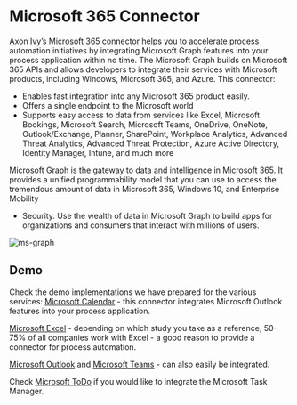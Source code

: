 # Microsoft 365 Connector
Axon Ivy’s [Microsoft 365](https://docs.microsoft.com/en-us/graph/overview)
connector helps you to accelerate process automation initiatives by integrating
Microsoft Graph features into your process application within no time. The
Microsoft Graph builds on Microsoft 365 APIs and allows developers to integrate
their services with Microsoft products, including Windows, Microsoft 365, and
Azure. This connector:

- Enables fast integration into any Microsoft 365 product easily.
- Offers a single endpoint to the Microsoft world
- Supports easy access to data from services like Excel, Microsoft Bookings,
  Microsoft Search, Microsoft Teams, OneDrive, OneNote, Outlook/Exchange,
  Planner, SharePoint, Workplace Analytics, Advanced Threat Analytics, Advanced
  Threat Protection, Azure Active Directory, Identity Manager, Intune, and much
  more

Microsoft Graph is the gateway to data and intelligence in Microsoft 365. It
provides a unified programmability model that you can use to access the
tremendous amount of data in Microsoft 365, Windows 10, and Enterprise Mobility
+ Security. Use the wealth of data in Microsoft Graph to build apps for
organizations and consumers that interact with millions of users.

![ms-graph](https://docs.microsoft.com/en-us/graph/images/edugraph.png)

## Demo

Check the demo implementations we have prepared for the various services:
[Microsoft Calendar](https://market.axonivy.com/msgraph-calendar) - this connector integrates Microsoft Outlook features into your process application.

[Microsoft Excel](https://market.axonivy.com/excel-connector) - depending on which study you take as a reference, 50-75% of all companies work with Excel - a good reason to provide a connector for process automation. 

[Microsoft Outlook](https://market.axonivy.com/msgraph-mail) and [Microsoft Teams](https://market.axonivy.com/msgraph-chat) - can also easily be integrated.

Check [Microsoft ToDo](https://market.axonivy.com/msgraph-todo) if you would like to integrate the Microsoft Task Manager.


